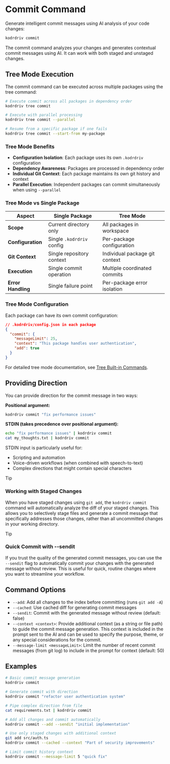# Commit Command

Generate intelligent commit messages using AI analysis of your code changes:

```bash
kodrdriv commit
```

The commit command analyzes your changes and generates contextual commit messages using AI. It can work with both staged and unstaged changes.

## Tree Mode Execution

The commit command can be executed across multiple packages using the tree command:

```bash
# Execute commit across all packages in dependency order
kodrdriv tree commit

# Execute with parallel processing
kodrdriv tree commit --parallel

# Resume from a specific package if one fails
kodrdriv tree commit --start-from my-package
```

### Tree Mode Benefits

- **Configuration Isolation**: Each package uses its own `.kodrdriv` configuration
- **Dependency Awareness**: Packages are processed in dependency order
- **Individual Git Context**: Each package maintains its own git history and context
- **Parallel Execution**: Independent packages can commit simultaneously when using `--parallel`

### Tree Mode vs Single Package

| Aspect | Single Package | Tree Mode |
|--------|---------------|-----------|
| **Scope** | Current directory only | All packages in workspace |
| **Configuration** | Single `.kodrdriv` config | Per-package configuration |
| **Git Context** | Single repository context | Individual package git context |
| **Execution** | Single commit operation | Multiple coordinated commits |
| **Error Handling** | Single failure point | Per-package error isolation |

### Tree Mode Configuration

Each package can have its own commit configuration:

```json
// .kodrdriv/config.json in each package
{
  "commit": {
    "messageLimit": 25,
    "context": "This package handles user authentication",
    "add": true
  }
}
```

For detailed tree mode documentation, see [Tree Built-in Commands](tree-built-in-commands.md#kodrdriv-tree-commit).

## Providing Direction

You can provide direction for the commit message in two ways:

**Positional argument:**
```bash
kodrdriv commit "fix performance issues"
```

**STDIN (takes precedence over positional argument):**
```bash
echo "fix performance issues" | kodrdriv commit
cat my_thoughts.txt | kodrdriv commit
```

STDIN input is particularly useful for:
- Scripting and automation
- Voice-driven workflows (when combined with speech-to-text)
- Complex directions that might contain special characters

> [!TIP]
> ### Working with Staged Changes
>
> When you have staged changes using `git add`, the `kodrdriv commit` command will automatically analyze the diff of your staged changes. This allows you to selectively stage files and generate a commit message that specifically addresses those changes, rather than all uncommitted changes in your working directory.

> [!TIP]
> ### Quick Commit with --sendit
>
> If you trust the quality of the generated commit messages, you can use the `--sendit` flag to automatically commit your changes with the generated message without review. This is useful for quick, routine changes where you want to streamline your workflow.

## Command Options

- `--add`: Add all changes to the index before committing (runs `git add -A`)
- `--cached`: Use cached diff for generating commit messages
- `--sendit`: Commit with the generated message without review (default: false)
- `--context <context>`: Provide additional context (as a string or file path) to guide the commit message generation. This context is included in the prompt sent to the AI and can be used to specify the purpose, theme, or any special considerations for the commit.
- `--message-limit <messageLimit>`: Limit the number of recent commit messages (from git log) to include in the prompt for context (default: 50)

## Examples

```bash
# Basic commit message generation
kodrdriv commit

# Generate commit with direction
kodrdriv commit "refactor user authentication system"

# Pipe complex direction from file
cat requirements.txt | kodrdriv commit

# Add all changes and commit automatically
kodrdriv commit --add --sendit "initial implementation"

# Use only staged changes with additional context
git add src/auth.ts
kodrdriv commit --cached --context "Part of security improvements"

# Limit commit history context
kodrdriv commit --message-limit 5 "quick fix"
```
